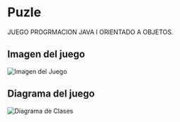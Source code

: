 # Puzle
JUEGO PROGRMACION JAVA I ORIENTADO A OBJETOS.
## Imagen del juego

![Imagen del Juego](https://raw.githubusercontent.com/glaraanabelperez/puzle/master/p1.jpg)

## Diagrama del juego

![Diagrama de Clases](https://raw.githubusercontent.com/glaraanabelperez/puzle/master/diagramaPng.png)

